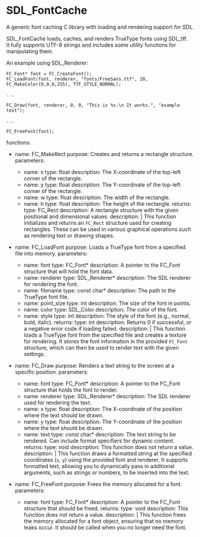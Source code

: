 # SDL_FontCache
A generic font caching C library with loading and rendering support for SDL.

SDL_FontCache loads, caches, and renders TrueType fonts using SDL_ttf.  
It fully supports UTF-8 strings and includes some utility functions for manipulating them.

An example using SDL_Renderer:

```
FC_Font* font = FC_CreateFont();  
FC_LoadFont(font, renderer, "fonts/FreeSans.ttf", 20, FC_MakeColor(0,0,0,255), TTF_STYLE_NORMAL);  

...

FC_Draw(font, renderer, 0, 0, "This is %s.\n It works.", "example text"); 
 
...

FC_FreeFont(font);
```
functions:
  - name: FC_MakeRect
    purpose: Creates and returns a rectangle structure.
    parameters:
      - name: x
        type: float
        description: The X-coordinate of the top-left corner of the rectangle.
      - name: y
        type: float
        description: The Y-coordinate of the top-left corner of the rectangle.
      - name: w
        type: float
        description: The width of the rectangle.
      - name: h
        type: float
        description: The height of the rectangle.
    returns:
      type: FC_Rect
      description: A rectangle structure with the given positional and dimensional values.
    description: |
      This function initializes and returns an `FC_Rect` structure used for creating rectangles. These can be used in various graphical operations such as rendering text or drawing shapes.

  - name: FC_LoadFont
    purpose: Loads a TrueType font from a specified file into memory.
    parameters:
      - name: font
        type: FC_Font*
        description: A pointer to the FC_Font structure that will hold the font data.
      - name: renderer
        type: SDL_Renderer*
        description: The SDL renderer for rendering the font.
      - name: filename
        type: const char*
        description: The path to the TrueType font file.
      - name: point_size
        type: int
        description: The size of the font in points.
      - name: color
        type: SDL_Color
        description: The color of the font.
      - name: style
        type: int
        description: The style of the font (e.g., normal, bold, italic).
    returns:
      type: int
      description: Returns 0 if successful, or a negative error code if loading failed.
    description: |
      This function loads a TrueType font from the specified file and creates a texture for rendering. It stores the font information in the provided `FC_Font` structure, which can then be used to render text with the given settings.

  - name: FC_Draw
    purpose: Renders a text string to the screen at a specific position.
    parameters:
      - name: font
        type: FC_Font*
        description: A pointer to the FC_Font structure that holds the font to render.
      - name: renderer
        type: SDL_Renderer*
        description: The SDL renderer used for rendering the text.
      - name: x
        type: float
        description: The X-coordinate of the position where the text should be drawn.
      - name: y
        type: float
        description: The Y-coordinate of the position where the text should be drawn.
      - name: text
        type: const char*
        description: The text string to be rendered. Can include format specifiers for dynamic content.
    returns:
      type: void
      description: This function does not return a value.
    description: |
      This function draws a formatted string at the specified coordinates (`x`, `y`) using the provided font and renderer. It supports formatted text, allowing you to dynamically pass in additional arguments, such as strings or numbers, to be inserted into the text.

  - name: FC_FreeFont
    purpose: Frees the memory allocated for a font.
    parameters:
      - name: font
        type: FC_Font*
        description: A pointer to the FC_Font structure that should be freed.
    returns:
      type: void
      description: This function does not return a value.
    description: |
      This function frees the memory allocated for a font object, ensuring that no memory leaks occur. It should be called when you no longer need the font.
